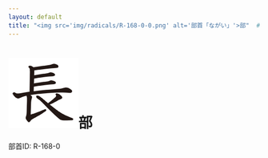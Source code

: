 ```yaml
---
layout: default
title: "<img src='img/radicals/R-168-0-0.png' alt='部首「ながい」'>部"  # glyphをタイトルに使用
---
```


# <img src='img/radicals/R-168-0-0.png' alt='部首「ながい」'>部
部首ID: R-168-0
